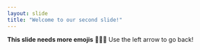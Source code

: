 ```yaml
---
layout: slide
title: "Welcome to our second slide!"
---
```

**This slide needs more emojis** 🍣🍩🥂
Use the left arrow to go back!
